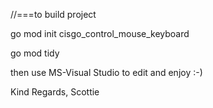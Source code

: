 //===to build project

  go mod init cisgo_control_mouse_keyboard
  
  go mod tidy

then use MS-Visual Studio to edit and enjoy :-)

Kind Regards,
Scottie
